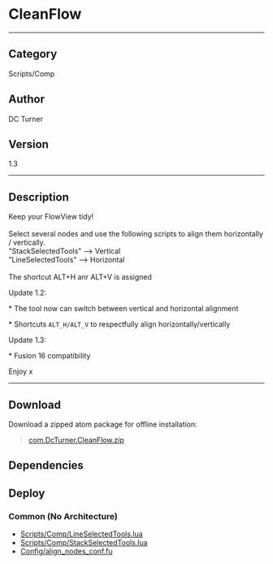 # CleanFlow
___

## Category
Scripts/Comp

## Author
DC Turner

## Version
1.3

___

## Description
Keep your FlowView tidy!<br>
<br>
Select several nodes and use the following scripts to align them horizontally / vertically.<br>
"StackSelectedTools" --> Vertical <br>
"LineSelectedTools" --> Horizontal <br>
<br>
The shortcut ALT+H anr ALT+V is assigned
<p>Update 1.2:</p>
<p>* The tool now can switch between vertical and horizontal alignment</p>
<p>* Shortcuts <code>ALT_H/ALT_V</code> to respectfully align horizontally/vertically</p>
<p>Update 1.3:</p>
<p>* Fusion 16 compatibility </p>
Enjoy x

___

## Download

Download a zipped atom package for offline installation:
> [com.DcTurner.CleanFlow.zip](https://gitlab.com/WeSuckLess/Reactor/-/archive/master/Reactor-master.zip?path=Atoms/com.DcTurner.CleanFlow)  

## Dependencies

## Deploy

### Common (No Architecture)

<ul>
<li><a href="https://gitlab.com/WeSuckLess/Reactor/-/blob/master/Atoms/com.DcTurner.CleanFlow/Scripts/Comp/LineSelectedTools.lua?ref_type=heads">Scripts/Comp/LineSelectedTools.lua</a></li>
<li><a href="https://gitlab.com/WeSuckLess/Reactor/-/blob/master/Atoms/com.DcTurner.CleanFlow/Scripts/Comp/StackSelectedTools.lua?ref_type=heads">Scripts/Comp/StackSelectedTools.lua</a></li>
<li><a href="https://gitlab.com/WeSuckLess/Reactor/-/blob/master/Atoms/com.DcTurner.CleanFlow/Config/align_nodes_conf.fu?ref_type=heads">Config/align_nodes_conf.fu</a></li>
</ul>
